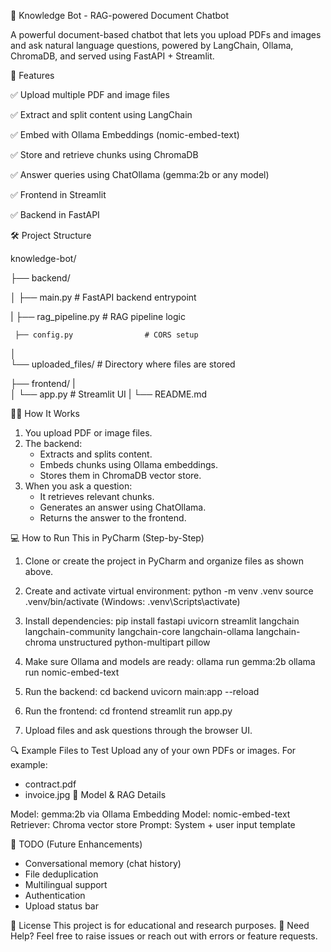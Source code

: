 


🧠 Knowledge Bot - RAG-powered Document Chatbot

A powerful document-based chatbot that lets you upload PDFs and images and ask natural language questions, powered by LangChain, Ollama, ChromaDB, and served using FastAPI + Streamlit.

📂 Features

✅ Upload multiple PDF and image files


✅ Extract and split content using LangChain


✅ Embed with Ollama Embeddings (nomic-embed-text)


✅ Store and retrieve chunks using ChromaDB


✅ Answer queries using ChatOllama (gemma:2b or any model)


✅ Frontend in Streamlit

✅ Backend in FastAPI

🛠️ Project Structure

knowledge-bot/

├── backend/

│    ├── main.py            # FastAPI backend entrypoint
   
|    ├── rag_pipeline.py           # RAG pipeline logic
   
     ├── config.py                # CORS setup
│   
    └── uploaded_files/          # Directory where files are stored

├── frontend/
|      
│    └── app.py                # Streamlit UI
|
└── README.md

🧑‍💻 How It Works

1. You upload PDF or image files.
2. The backend:
   - Extracts and splits content.
   - Embeds chunks using Ollama embeddings.
   - Stores them in ChromaDB vector store.
3. When you ask a question:
   - It retrieves relevant chunks.
   - Generates an answer using ChatOllama.
   - Returns the answer to the frontend.

💻 How to Run This in PyCharm (Step-by-Step)

1. Clone or create the project in PyCharm and organize files as shown above.

2. Create and activate virtual environment:
   python -m venv .venv
   source .venv/bin/activate   (Windows: .venv\Scripts\activate)

3. Install dependencies:
   pip install fastapi uvicorn streamlit langchain langchain-community langchain-core langchain-ollama langchain-chroma unstructured python-multipart pillow

4. Make sure Ollama and models are ready:
   ollama run gemma:2b
   ollama run nomic-embed-text

5. Run the backend:
   cd backend
   uvicorn main:app --reload

6. Run the frontend:
   cd frontend
   streamlit run app.py

7. Upload files and ask questions through the browser UI.

🔍 Example Files to Test
Upload any of your own PDFs or images. For example:
- contract.pdf
- invoice.jpg
🧠 Model & RAG Details

Model: gemma:2b via Ollama
Embedding Model: nomic-embed-text
Retriever: Chroma vector store
Prompt: System + user input template

🚧 TODO (Future Enhancements)

- Conversational memory (chat history)
- File deduplication
- Multilingual support
- Authentication
- Upload status bar

🧾 License
This project is for educational and research purposes.
🙋 Need Help?
Feel free to raise issues or reach out with errors or feature requests.
